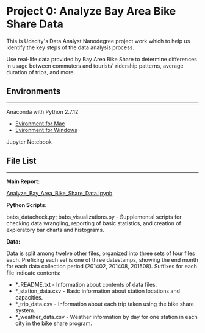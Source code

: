 
# Project 0: Analyze Bay Area Bike Share Data

This is Udacity's Data Analyst Nanodegree project work which to help us identify the key steps of the data analysis process.

Use real-life data provided by Bay Area Bike Share to determine differences in usage between commuters and tourists' ridership patterns, average duration of trips, and more.

## Environments
***
Anaconda with Python 2.7.12
* [Evironment for Mac](https://github.com/mellamoorzar/Udacity_DAND/blob/master/Evironments/dand-env-mac.yaml)
* [Evironment for Windows](https://github.com/mellamoorzar/Udacity_DAND/blob/master/Evironments/dand-env-win.yaml)

Jupyter Notebook

## File List
***
**Main Report:**

[Analyze_Bay_Area_Bike_Share_Data.ipynb](Analyze_Bay_Area_Bike_Share_Data.ipynb)

**Python Scripts:**

babs_datacheck.py; babs_visualizations.py - Supplemental scripts for checking data wrangling, reporting of basic statistics, and creation of exploratory bar charts and histograms.

**Data:**

Data is split among twelve other files, organized into three sets of four files each. Prefixing each set is one of three datestamps, showing the end month for each data collection period (201402, 201408, 201508). Suffixes for each file indicate contents:

* \*\_README.txt - Information about contents of data files.
* \*\_station\_data.csv - Basic information about station locations and capacities.
* \*\_trip\_data.csv - Information about each trip taken using the bike share system.
* \*\_weather\_data.csv - Weather information by day for one station in each city in the bike share program.
